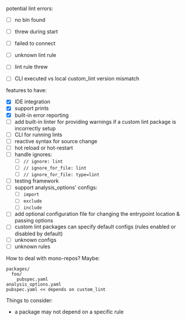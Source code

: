 potential lint errors:

- [ ] no bin found
- [ ] threw during start
- [ ] failed to connect
- [ ] unknown lint rule
- [ ] lint rule threw
- [ ] CLI executed vs local custom_lint version mismatch




features to have:

- [x] IDE integration
- [x] support prints
- [x] built-in error reporting
- [ ] add built-in linter for providing warnings if a custom lint package is incorrectly setup
- [ ] CLI for running lints
- [ ] reactive syntax for source change
- [ ] hot reload or hot-restart
- [ ] handle ignores:
  - [ ] `// ignore: lint`
  - [ ] `// ignore_for_file: lint`
  - [ ] `// ignore_for_file: type=lint`
- [ ] testing framework
- [ ] support analysis_options' configs:
  - [ ] `import`
  - [ ] `exclude`
  - [ ] `include`
- [ ] add optional configuration file for changing the entrypoint location & passing options
- [ ] custom lint packages can specify default configs (rules enabled or disabled by default)
- [ ] unknown configs
- [ ] unknown rules

How to deal with mono-repos?
Maybe:

```
packages/
  foo/
    pubspec.yaml
analysis_options.yaml
pubspec.yaml << depends on custom_lint
```

Things to consider:

- a package may not depend on a specific rule
